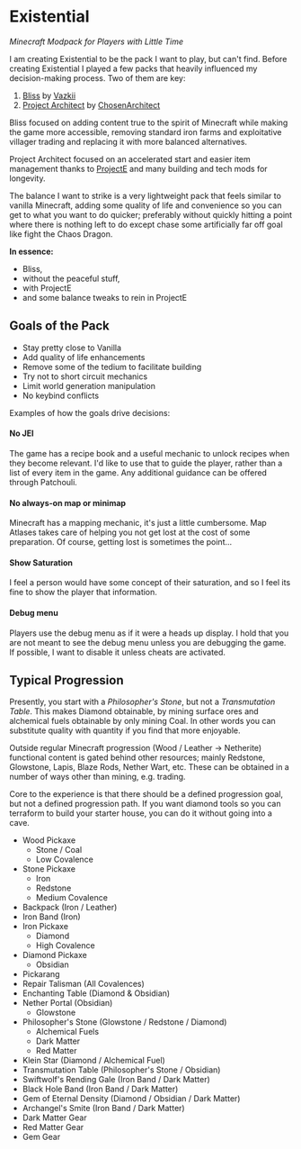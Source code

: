 # Existential
 _Minecraft Modpack for Players with Little Time_

I am creating Existential to be the pack I want to play, but can't find. Before
creating Existential I played a few packs that heavily influenced my
decision-making process. Two of them are key:

1. [Bliss](https://www.curseforge.com/minecraft/modpacks/bliss) by [Vazkii](https://www.curseforge.com/members/vazkii)
2. [Project Architect](https://www.curseforge.com/minecraft/modpacks/project-architect) by [ChosenArchitect](https://www.youtube.com/ChosenArchitect)

Bliss focused on adding content true to the spirit of Minecraft while making the
game more accessible, removing standard iron farms and exploitative villager
trading and replacing it with more balanced alternatives.

Project Architect focused on an accelerated start and easier item management
thanks to [ProjectE](https://www.curseforge.com/minecraft/mc-mods/projecte) and
many building and tech mods for longevity.

The balance I want to strike is a very lightweight pack that feels similar to
vanilla Minecraft, adding some quality of life and convenience so you can get to
what you want to do quicker; preferably without quickly hitting a point where
there is nothing left to do except chase some artificially far off goal like
fight the Chaos Dragon.

**In essence:**

- Bliss,
- without the peaceful stuff,
- with ProjectE
- and some balance tweaks to rein in ProjectE

## Goals of the Pack

- Stay pretty close to Vanilla
- Add quality of life enhancements
- Remove some of the tedium to facilitate building
- Try not to short circuit mechanics
- Limit world generation manipulation
- No keybind conflicts

Examples of how the goals drive decisions:

#### No JEI

The game has a recipe book and a useful mechanic to unlock recipes when they
become relevant. I'd like to use that to guide the player, rather than a list of
every item in the game. Any additional guidance can be offered through Patchouli.

#### No always-on map or minimap

Minecraft has a mapping mechanic, it's just a little cumbersome. Map Atlases
takes care of helping you not get lost at the cost of some preparation. Of
course, getting lost is sometimes the point...

#### Show Saturation

I feel a person would have some concept of their saturation, and so I feel its
fine to show the player that information.

#### Debug menu

Players use the debug menu as if it were a heads up display. I hold that you are
not meant to see the debug menu unless you are debugging the game. If possible,
I want to disable it unless cheats are activated.

## Typical Progression

Presently, you start with a *Philosopher's Stone*, but not a *Transmutation Table*. This makes Diamond obtainable, by mining surface ores and alchemical fuels obtainable by only mining Coal. In other words you can substitute quality with quantity if you find that more enjoyable.

Outside regular Minecraft progression (Wood / Leather -> Netherite) functional content is gated behind other resources; mainly Redstone, Glowstone, Lapis, Blaze Rods, Nether Wart, etc. These can be obtained in a number of ways other than mining, e.g. trading.

Core to the experience is that there should be a defined progression goal, but not a defined progression path. If you want diamond tools so you can terraform to build your starter house, you can do it without going into a cave.

- Wood Pickaxe
  - Stone / Coal
  - Low Covalence
- Stone Pickaxe
  - Iron
  - Redstone
  - Medium Covalence
- Backpack (Iron / Leather)
- Iron Band (Iron)
- Iron Pickaxe
  - Diamond
  - High Covalence
- Diamond Pickaxe
  - Obsidian
- Pickarang
- Repair Talisman (All Covalences)
- Enchanting Table (Diamond & Obsidian)
- Nether Portal (Obsidian)
  - Glowstone
- Philosopher's Stone (Glowstone / Redstone / Diamond)
  - Alchemical Fuels
  - Dark Matter
  - Red Matter
- Klein Star (Diamond / Alchemical Fuel)
- Transmutation Table (Philosopher's Stone / Obsidian)
- Swiftwolf's Rending Gale (Iron Band / Dark Matter) <Semi-Creative Flight>
- Black Hole Band (Iron Band / Dark Matter) <Magnet>
- Gem of Eternal Density (Diamond / Obsidian / Dark Matter) <EMC Condensing>
- Archangel's Smite (Iron Band / Dark Matter) <Infinity Bow>
- Dark Matter Gear
- Red Matter Gear
- Gem Gear
